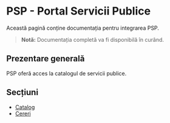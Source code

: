 # PSP - Portal Servicii Publice

Această pagină conține documentația pentru integrarea PSP.

> **Notă:** Documentația completă va fi disponibilă în curând.

## Prezentare generală

PSP oferă acces la catalogul de servicii publice.

## Secțiuni

- [Catalog](catalog.md)
- [Cereri](cereri.md)